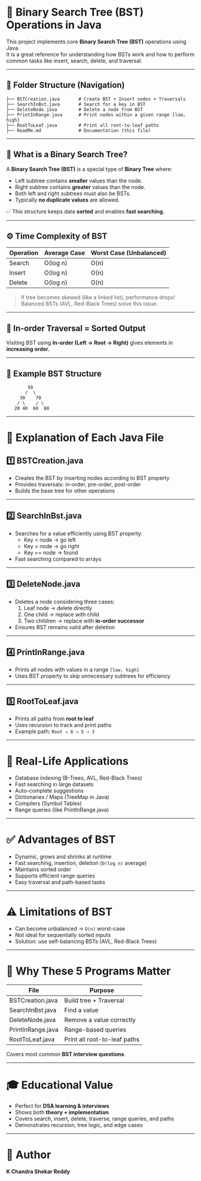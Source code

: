 # 🌳 Binary Search Tree (BST) Operations in Java

This project implements core **Binary Search Tree (BST)** operations using Java.  
It is a great reference for understanding how BSTs work and how to perform common tasks like insert, search, delete, and traversal.

---

## 📁 Folder Structure (Navigation)

```
├── BSTCreation.java       # Create BST + Insert nodes + Traversals
├── SearchInBst.java       # Search for a key in BST
├── DeleteNode.java        # Delete a node from BST
├── PrintInRange.java      # Print nodes within a given range [low, high]
├── RootToLeaf.java        # Print all root-to-leaf paths
├── ReadMe.md              # Documentation (this file)
```

---

## 🌟 What is a Binary Search Tree?

A **Binary Search Tree (BST)** is a special type of **Binary Tree** where:
- Left subtree contains **smaller** values than the node.
- Right subtree contains **greater** values than the node.
- Both left and right subtrees must also be BSTs.
- Typically **no duplicate values** are allowed.

✅ This structure keeps data **sorted** and enables **fast searching.**

---

## ⚙️ Time Complexity of BST

| Operation | Average Case | Worst Case (Unbalanced) |
|-----------|----------------|-------------------------|
| Search    | O(log n)       | O(n)                    |
| Insert    | O(log n)       | O(n)                    |
| Delete    | O(log n)       | O(n)                    |

> If tree becomes skewed (like a linked list), performance drops!  
> Balanced BSTs (AVL, Red-Black Trees) solve this issue.

---

## 🔄 In-order Traversal = Sorted Output
Visiting BST using **In-order (Left → Root → Right)** gives elements in **increasing order.**

---

## 🌲 Example BST Structure

```
        50
       /  \
     30    70
    / \    / \
   20 40  60  80
```

---

# 📌 Explanation of Each Java File

## 1️⃣ BSTCreation.java
- Creates the BST by inserting nodes according to BST property
- Provides traversals: in-order, pre-order, post-order
- Builds the base tree for other operations

---

## 2️⃣ SearchInBst.java
- Searches for a value efficiently using BST property:
  - Key < node → go left
  - Key > node → go right
  - Key == node → found
- Fast searching compared to arrays

---

## 3️⃣ DeleteNode.java
- Deletes a node considering three cases:
  1. Leaf node → delete directly
  2. One child → replace with child
  3. Two children → replace with **in-order successor**
- Ensures BST remains valid after deletion

---

## 4️⃣ PrintInRange.java
- Prints all nodes with values in a range `[low, high]`
- Uses BST property to skip unnecessary subtrees for efficiency

---

## 5️⃣ RootToLeaf.java
- Prints all paths from **root to leaf**
- Uses recursion to track and print paths
- Example path: `Root → 8 → 5 → 3`

---

# 🚀 Real-Life Applications
- Database indexing (B-Trees, AVL, Red-Black Trees)  
- Fast searching in large datasets  
- Auto-complete suggestions  
- Dictionaries / Maps (TreeMap in Java)  
- Compilers (Symbol Tables)  
- Range queries (like PrintInRange.java)

---

# ✅ Advantages of BST
- Dynamic, grows and shrinks at runtime  
- Fast searching, insertion, deletion (`O(log n)` average)  
- Maintains sorted order  
- Supports efficient range queries  
- Easy traversal and path-based tasks

---

# ⚠ Limitations of BST
- Can become unbalanced → `O(n)` worst-case  
- Not ideal for sequentially sorted inputs  
- Solution: use self-balancing BSTs (AVL, Red-Black Trees)

---

# 🎯 Why These 5 Programs Matter
| File | Purpose |
|-----|---------|
| BSTCreation.java | Build tree + Traversal |
| SearchInBst.java | Find a value |
| DeleteNode.java | Remove a value correctly |
| PrintInRange.java | Range-based queries |
| RootToLeaf.java | Print all root-to-leaf paths |

Covers most common **BST interview questions**.

---

# 🎓 Educational Value
- Perfect for **DSA learning & interviews**  
- Shows both **theory + implementation**  
- Covers search, insert, delete, traverse, range queries, and paths  
- Demonstrates recursion, tree logic, and edge cases

---

# 🙌 Author
**K Chandra Shekar Reddy**  
